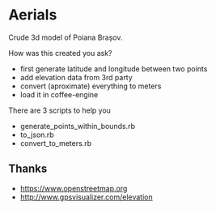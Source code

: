 # Aerials

Crude 3d model of Poiana Brașov.

How was this created you ask?

* first generate latitude and longitude between two points
* add elevation data from 3rd party
* convert (aproximate) everything to meters
* load it in coffee-engine

There are 3 scripts to help you

* generate_points_within_bounds.rb
* to_json.rb
* convert_to_meters.rb

## Thanks

* https://www.openstreetmap.org
* http://www.gpsvisualizer.com/elevation
